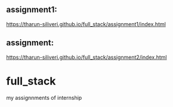 ## assignment1:
https://tharun-siliveri.github.io/full_stack/assignment1/index.html
## assignment:
https://tharun-siliveri.github.io/full_stack/assignment2/index.html
# full_stack
my assignnments of internship

